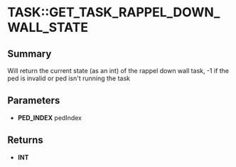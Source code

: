 # TASK::GET_TASK_RAPPEL_DOWN_WALL_STATE

## Summary
Will return the current state (as an int) of the rappel down wall task, -1 if the ped is invalid or ped isn't running the task

## Parameters
* **PED_INDEX** pedIndex

## Returns
* **INT**